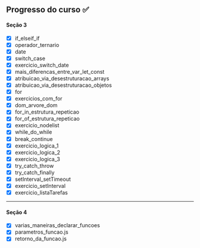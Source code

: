 ## Progresso do curso ✅

#### Seção 3

- [x] if_elseif_if
- [x] operador_ternario
- [x] date
- [x] switch_case
- [x] exercicio_switch_date
- [x] mais_diferencas_entre_var_let_const
- [x] atribuicao_via_desestruturacao_arrays
- [x] atribuicao_via_desestruturacao_objetos
- [x] for
- [x] exercicios_com_for
- [x] dom_arvore_dom
- [x] for_in_estrutura_repeticao
- [x] for_of_estrutura_repeticao
- [x] exercicio_nodelist
- [x] while_do_while
- [x] break_continue
- [x] exercicio_logica_1
- [x] exercicio_logica_2
- [x] exercicio_logica_3
- [x] try_catch_throw
- [x] try_catch_finally
- [x] setInterval_setTimeout
- [x] exercicio_setInterval
- [x] exercicio_listaTarefas
***
#### Seção 4
- [x] varias_maneiras_declarar_funcoes
- [x] parametros_funcao.js
- [x] retorno_da_funcao.js